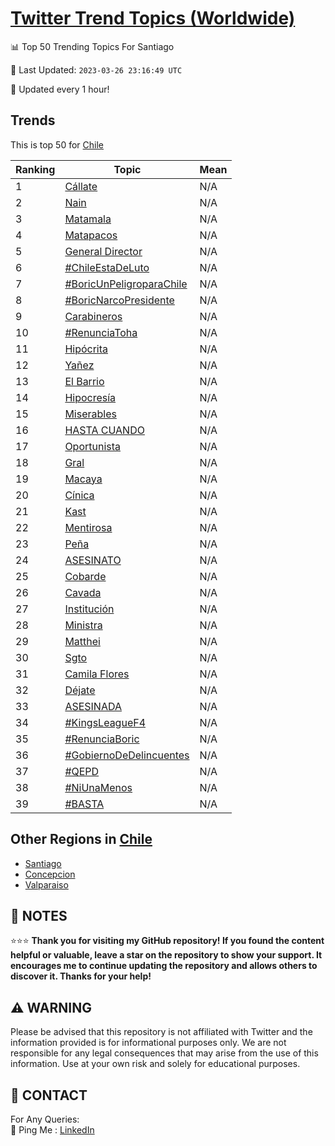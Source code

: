 [Twitter Trend Topics (Worldwide)](https://github.com/ErcinDedeoglu/Twitter-Trend-Topics)
==========


📊 Top 50 Trending Topics For Santiago

📆 Last Updated: `2023-03-26 23:16:49 UTC`

🔧 Updated every 1 hour!


## Trends

This is top 50 for [Chile](</Chile>)

| Ranking | Topic | Mean |
| ------- | ------------ | ------------ |
| 1 | [Cállate](http://twitter.com/search?q=C%c3%a1llate) | N/A |
| 2 | [Nain](http://twitter.com/search?q=Nain) | N/A |
| 3 | [Matamala](http://twitter.com/search?q=Matamala) | N/A |
| 4 | [Matapacos](http://twitter.com/search?q=Matapacos) | N/A |
| 5 | [General Director](http://twitter.com/search?q=General+Director) | N/A |
| 6 | [#ChileEstaDeLuto](http://twitter.com/search?q=%23ChileEstaDeLuto) | N/A |
| 7 | [#BoricUnPeligroparaChile](http://twitter.com/search?q=%23BoricUnPeligroparaChile) | N/A |
| 8 | [#BoricNarcoPresidente](http://twitter.com/search?q=%23BoricNarcoPresidente) | N/A |
| 9 | [Carabineros](http://twitter.com/search?q=Carabineros) | N/A |
| 10 | [#RenunciaToha](http://twitter.com/search?q=%23RenunciaToha) | N/A |
| 11 | [Hipócrita](http://twitter.com/search?q=Hip%c3%b3crita) | N/A |
| 12 | [Yañez](http://twitter.com/search?q=Ya%c3%b1ez) | N/A |
| 13 | [El Barrio](http://twitter.com/search?q=El+Barrio) | N/A |
| 14 | [Hipocresía](http://twitter.com/search?q=Hipocres%c3%ada) | N/A |
| 15 | [Miserables](http://twitter.com/search?q=Miserables) | N/A |
| 16 | [HASTA CUANDO](http://twitter.com/search?q=HASTA+CUANDO) | N/A |
| 17 | [Oportunista](http://twitter.com/search?q=Oportunista) | N/A |
| 18 | [Gral](http://twitter.com/search?q=Gral) | N/A |
| 19 | [Macaya](http://twitter.com/search?q=Macaya) | N/A |
| 20 | [Cínica](http://twitter.com/search?q=C%c3%adnica) | N/A |
| 21 | [Kast](http://twitter.com/search?q=Kast) | N/A |
| 22 | [Mentirosa](http://twitter.com/search?q=Mentirosa) | N/A |
| 23 | [Peña](http://twitter.com/search?q=Pe%c3%b1a) | N/A |
| 24 | [ASESINATO](http://twitter.com/search?q=ASESINATO) | N/A |
| 25 | [Cobarde](http://twitter.com/search?q=Cobarde) | N/A |
| 26 | [Cavada](http://twitter.com/search?q=Cavada) | N/A |
| 27 | [Institución](http://twitter.com/search?q=Instituci%c3%b3n) | N/A |
| 28 | [Ministra](http://twitter.com/search?q=Ministra) | N/A |
| 29 | [Matthei](http://twitter.com/search?q=Matthei) | N/A |
| 30 | [Sgto](http://twitter.com/search?q=Sgto) | N/A |
| 31 | [Camila Flores](http://twitter.com/search?q=Camila+Flores) | N/A |
| 32 | [Déjate](http://twitter.com/search?q=D%c3%a9jate) | N/A |
| 33 | [ASESINADA](http://twitter.com/search?q=ASESINADA) | N/A |
| 34 | [#KingsLeagueF4](http://twitter.com/search?q=%23KingsLeagueF4) | N/A |
| 35 | [#RenunciaBoric](http://twitter.com/search?q=%23RenunciaBoric) | N/A |
| 36 | [#GobiernoDeDelincuentes](http://twitter.com/search?q=%23GobiernoDeDelincuentes) | N/A |
| 37 | [#QEPD](http://twitter.com/search?q=%23QEPD) | N/A |
| 38 | [#NiUnaMenos](http://twitter.com/search?q=%23NiUnaMenos) | N/A |
| 39 | [#BASTA](http://twitter.com/search?q=%23BASTA) | N/A |



## Other Regions in [Chile](</Chile>)

* [Santiago](</Chile/Santiago.md>)
* [Concepcion](</Chile/Concepcion.md>)
* [Valparaiso](</Chile/Valparaiso.md>)



## 📝 NOTES

⭐⭐⭐ **Thank you for visiting my GitHub repository! If you found the content helpful or valuable, leave a star on the repository to show your support. It encourages me to continue updating the repository and allows others to discover it. Thanks for your help!**


## ⚠️ WARNING

Please be advised that this repository is not affiliated with Twitter and the information provided is for informational purposes only. We are not responsible for any legal consequences that may arise from the use of this information. Use at your own risk and solely for educational purposes.


## 📨 CONTACT

 For Any Queries:  
            🏓 Ping Me : [LinkedIn](https://www.linkedin.com/in/ercindedeoglu/)
